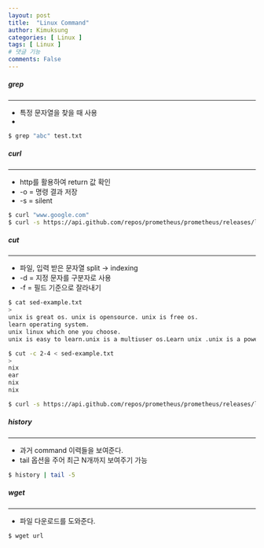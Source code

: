 ```yaml
---
layout: post
title:  "Linux Command"
author: Kimuksung
categories: [ Linux ]
tags: [ Linux ]
# 댓글 기능
comments: False
---
```


##### grep
---

- 특정 문자열을 찾을 때 사용
- 

```bash
$ grep "abc" test.txt
```

##### curl

---

- http를 활용하여 return 값 확인
- -o = 명령 결과 저장
- -s  = silent

```bash
$ curl "www.google.com"
$ curl -s https://api.github.com/repos/prometheus/prometheus/releases/latest | grep browser_download_url
```

##### cut

---

- 파일, 입력 받은 문자열 split → indexing
- -d = 지정 문자를 구분자로 사용
- -f = 필드 기준으로 잘라내기

```bash
$ cat sed-example.txt
> 
unix is great os. unix is opensource. unix is free os.
learn operating system.
unix linux which one you choose.
unix is easy to learn.unix is a multiuser os.Learn unix .unix is a powerful.

$ cut -c 2-4 < sed-example.txt
> 
nix
ear
nix
nix
```

```bash
$ curl -s https://api.github.com/repos/prometheus/prometheus/releases/latest | grep browser_download_url | grep linux-amd64 | cut -d '"' -f 4
```

##### history

---

- 과거 command 이력들을 보여준다.
- tail 옵션을 주어 최근 N개까지 보여주기 가능

```bash
$ history | tail -5
```

##### wget

---

- 파일 다운로드를 도와준다.

```bash
$ wget url
```